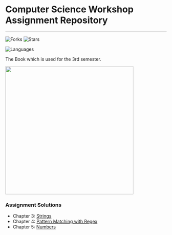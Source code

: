 # Computer Science Workshop Assignment Repository
<hr>

![Forks](https://flat.badgen.net/github/forks/saswatsamal/CSW-Assignment)  ![Stars](https://flat.badgen.net/github/stars/saswatsamal/CSW-Assignment)

![Languages](https://img.shields.io/github/languages/count/saswatsamal/CSW-Assignment?color=green&style=for-the-badge)


<p> The Book which is used for the 3rd semester. </p>
<img src="https://github.com/saswatsamal/CSW-Assignment/blob/main/Imgs/Book%20PDF.jpg" height=400>

### Assignment Solutions

- Chapter 3: [Strings](https://github.com/saswatsamal/CSW-Assignment/tree/main/Strings)
- Chapter 4: [Pattern Matching with Regex](https://github.com/saswatsamal/CSW-Assignment/tree/main/Pattern%20Matching%20with%20Regular%20Expressions)
- Chapter 5: [Numbers](https://github.com/saswatsamal/CSW-Assignment/tree/main/Numbers)
